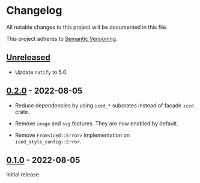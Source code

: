 # Changelog

All notable changes to this project will be documented in this file.

This project adheres to [Semantic Versioning](https://semver.org).

<!--
Note: In this file, do not use the hard wrap in the middle of a sentence for compatibility with GitHub comment style markdown rendering.
-->

## [Unreleased]

- Update `notify` to 5.0.

## [0.2.0] - 2022-08-05

- Reduce dependencies by using `iced_*` subcrates instead of facade `iced` crate.

- Remove `image` and `svg` features. They are now enabled by default.

- Remove `From<iced::Error>` implementation on `iced_style_config::Error`.

## [0.1.0] - 2022-08-05

Initial release

[Unreleased]: https://github.com/taiki-e/iced_style_config/compare/v0.2.0...HEAD
[0.2.0]: https://github.com/taiki-e/iced_style_config/compare/v0.1.0...v0.2.0
[0.1.0]: https://github.com/taiki-e/iced_style_config/releases/tag/v0.1.0
